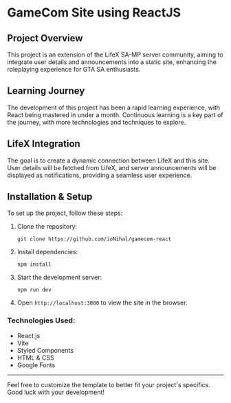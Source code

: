 
# GameCom Site using ReactJS

## Project Overview
This project is an extension of the LifeX SA-MP server community, aiming to integrate user details and announcements into a static site, enhancing the roleplaying experience for GTA SA enthusiasts.

## Learning Journey
The development of this project has been a rapid learning experience, with React being mastered in under a month. Continuous learning is a key part of the journey, with more technologies and techniques to explore.

## LifeX Integration
The goal is to create a dynamic connection between LifeX and this site. User details will be fetched from LifeX, and server announcements will be displayed as notifications, providing a seamless user experience.

## Installation & Setup
To set up the project, follow these steps:

1. Clone the repository:
   ```
   git clone https://github.com/ioNihal/gamecom-react
   ```
2. Install dependencies:
   ```
   npm install
   ```
3. Start the development server:
   ```
   npm run dev
   ```
4. Open `http://localhost:3000` to view the site in the browser.

### Technologies Used:
- React.js
- Vite
- Styled Components
- HTML & CSS
- Google Fonts

---

Feel free to customize the template to better fit your project's specifics. Good luck with your development!
